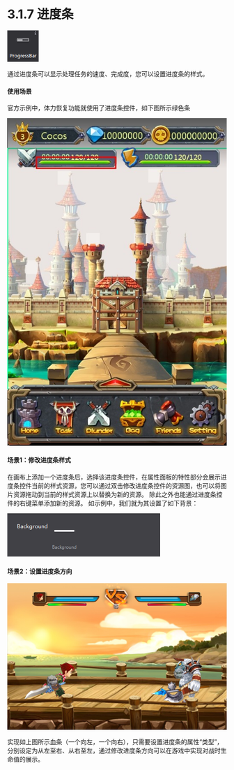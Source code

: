 # 3.1.7 进度条

 
![image](res/image084.png)

通过进度条可以显示处理任务的速度、完成度，您可以设置进度条的样式。

#### 使用场景
官方示例中，体力恢复功能就使用了进度条控件，如下图所示绿色条
  
![image](res/image085.jpg)


#### 场景1：修改进度条样式
在画布上添加一个进度条后，选择该进度条控件，在属性面板的特性部分会展示进度条控件当前的样式资源，您可以通过双击修改进度条控件的资源图，也可以将图片资源拖动到当前的样式资源上以替换为新的资源。
除此之外也能通过进度条控件的右键菜单添加新的资源。
如示例中，我们就为其设置了如下背景：
 
![image](res/image086.png)


#### 场景2：设置进度条方向

![image](res/image087.png)

 
实现如上图所示血条（一个向左，一个向右），只需要设置进度条的属性“类型”，分别设定为从左至右、从右至左，通过修改进度条方向可以在游戏中实现对战时生命值的展示。

